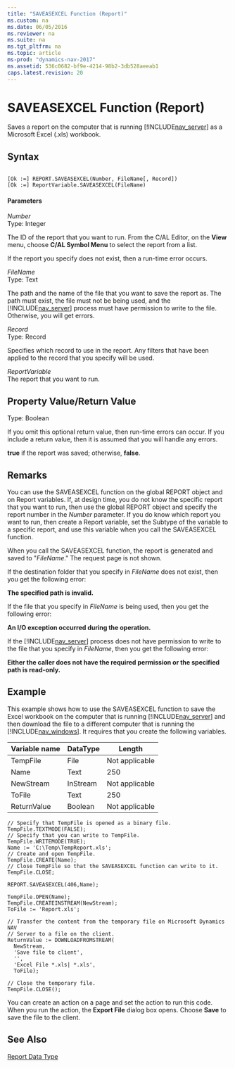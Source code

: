 ```yaml
---
title: "SAVEASEXCEL Function (Report)"
ms.custom: na
ms.date: 06/05/2016
ms.reviewer: na
ms.suite: na
ms.tgt_pltfrm: na
ms.topic: article
ms-prod: "dynamics-nav-2017"
ms.assetid: 536c0682-bf9e-4214-98b2-3db528aeeab1
caps.latest.revision: 20
---
```

# SAVEASEXCEL Function (Report)
Saves a report on the computer that is running [!INCLUDE[nav_server](includes/nav_server_md.md)] as a Microsoft Excel \(.xls\) workbook.  
  
## Syntax  
  
```  
  
[Ok :=] REPORT.SAVEASEXCEL(Number, FileName[, Record])  
[Ok :=] ReportVariable.SAVEASEXCEL(FileName)  
```  
  
#### Parameters  
 *Number*  
 Type: Integer  
  
 The ID of the report that you want to run. From the C/AL Editor, on the **View** menu, choose **C/AL Symbol Menu** to select the report from a list.  
  
 If the report you specify does not exist, then a run-time error occurs.  
  
 *FileName*  
 Type: Text  
  
 The path and the name of the file that you want to save the report as. The path must exist, the file must not be being used, and the [!INCLUDE[nav_server](includes/nav_server_md.md)] process must have permission to write to the file. Otherwise, you will get errors.  
  
 *Record*  
 Type: Record  
  
 Specifies which record to use in the report. Any filters that have been applied to the record that you specify will be used.  
  
 *ReportVariable*  
 The report that you want to run.  
  
## Property Value/Return Value  
 Type: Boolean  
  
 If you omit this optional return value, then run-time errors can occur. If you include a return value, then it is assumed that you will handle any errors.  
  
 **true** if the report was saved; otherwise, **false**.  
  
## Remarks  
 You can use the SAVEASEXCEL function on the global REPORT object and on Report variables. If, at design time, you do not know the specific report that you want to run, then use the global REPORT object and specify the report number in the *Number* parameter. If you do know which report you want to run, then create a Report variable, set the Subtype of the variable to a specific report, and use this variable when you call the SAVEASEXCEL function.  
  
 When you call the SAVEASEXCEL function, the report is generated and saved to "*FileName*." The request page is not shown.  
  
 If the destination folder that you specify in *FileName* does not exist, then you get the following error:  
  
 **The specified path is invalid.**  
  
 If the file that you specify in *FileName* is being used, then you get the following error:  
  
 **An I/O exception occurred during the operation.**  
  
 If the [!INCLUDE[nav_server](includes/nav_server_md.md)] process does not have permission to write to the file that you specify in *FileName*, then you get the following error:  
  
 **Either the caller does not have the required permission or the specified path is read-only.**  
  
## Example  
 This example shows how to use the SAVEASEXCEL function to save the Excel workbook on the computer that is running [!INCLUDE[nav_server](includes/nav_server_md.md)] and then download the file to a different computer that is running the [!INCLUDE[nav_windows](includes/nav_windows_md.md)]. It requires that you create the following variables.  
  
|Variable name|DataType|Length|  
|-------------------|--------------|------------|  
|TempFile|File|Not applicable|  
|Name|Text|250|  
|NewStream|InStream|Not applicable|  
|ToFile|Text|250|  
|ReturnValue|Boolean|Not applicable|  
  
```  
// Specify that TempFile is opened as a binary file.  
TempFile.TEXTMODE(FALSE);  
// Specify that you can write to TempFile.  
TempFile.WRITEMODE(TRUE);  
Name := 'C:\Temp\TempReport.xls';  
// Create and open TempFile.  
TempFile.CREATE(Name);  
// Close TempFile so that the SAVEASEXCEL function can write to it.  
TempFile.CLOSE;  
  
REPORT.SAVEASEXCEL(406,Name);  
  
TempFile.OPEN(Name);  
TempFile.CREATEINSTREAM(NewStream);  
ToFile := 'Report.xls';  
  
// Transfer the content from the temporary file on Microsoft Dynamics NAV  
// Server to a file on the client.  
ReturnValue := DOWNLOADFROMSTREAM(  
  NewStream,  
  'Save file to client',  
  '',  
  'Excel File *.xls| *.xls',  
  ToFile);  
  
// Close the temporary file.  
TempFile.CLOSE();  
```  
  
 You can create an action on a page and set the action to run this code. When you run the action, the **Export File** dialog box opens. Choose **Save** to save the file to the client.  
  
## See Also  
 [Report Data Type](Report-Data-Type.md)